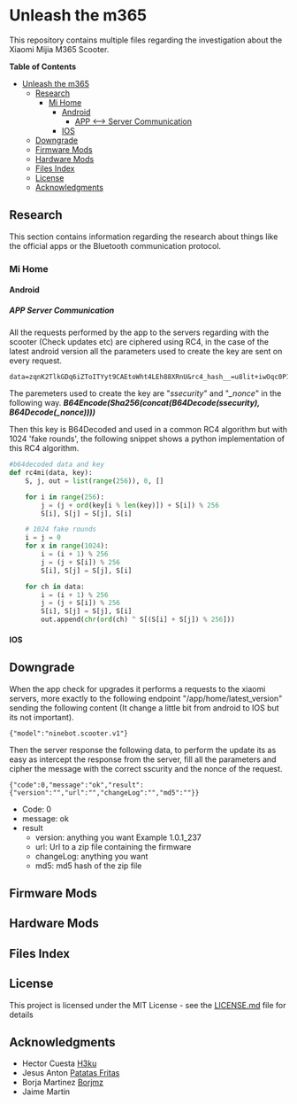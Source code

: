 # Unleash the m365
This repository contains multiple files regarding the investigation about the Xiaomi Mijia M365 Scooter.

**Table of Contents**

* [Unleash the m365](#unleash-the-m365)
    * [Research](#research)
		* [Mi Home](#mi-home)
			* [Android](#android)
				* [APP <--> Server Communication](#app-server-communication)
			* [IOS](#ios)
	* [Downgrade](#downgrade)
	* [Firmware Mods](#firmware-mods)
	* [Hardware Mods](#hardware-mods)
	* [Files Index](#files-index)
	* [License](#license)
	* [Acknowledgments](#acknowledgments)

## Research
This section contains information regarding the research about things like the official apps or the Bluetooth communication protocol.

### Mi Home
#### Android
##### APP Server Communication
All the requests performed by the app to the servers regarding with the scooter (Check updates etc) are ciphered using RC4, in the case of the latest android version all the parameters used to create the key are sent on every request.

```
data=zqnK2TlkGDq6iZToITYyt9CAEtoWht4LEh88XRnU&rc4_hash__=u8lit+iwOqc0P1k+VsRSlZ72POBvp701tEWFSg==&signature=A/l2lbo3OOdt/VoyEyLECfI/6BY=&_nonce=pFBJTd2vcbUBgaHP&ssecurity=Tw+X976Vymge9yBtgZPeMQ==
```

The paremeters used to create the key are "_ssecurity_" and "_\_nonce_" in the following way.
___B64Encode(Sha256(concat(B64Decode(ssecurity), B64Decode(\_nonce))))___

Then this key is B64Decoded and used in a common RC4 algorithm but with 1024 'fake rounds', the following snippet shows a python implementation of this RC4 algorithm.

```python
#b64decoded data and key
def rc4mi(data, key):
    S, j, out = list(range(256)), 0, []

    for i in range(256):
        j = (j + ord(key[i % len(key)]) + S[i]) % 256
        S[i], S[j] = S[j], S[i]

    # 1024 fake rounds
    i = j = 0
    for x in range(1024):
        i = (i + 1) % 256
        j = (j + S[i]) % 256
        S[i], S[j] = S[j], S[i]

    for ch in data:
        i = (i + 1) % 256
        j = (j + S[i]) % 256
        S[i], S[j] = S[j], S[i]
        out.append(chr(ord(ch) ^ S[(S[i] + S[j]) % 256]))
```

#### IOS

## Downgrade
When the app check for upgrades it performs a requests to the xiaomi servers, more exactly to the following endpoint "/app/home/latest_version" sending the following content (It change a little bit from android to IOS but its not important).
```
{"model":"ninebot.scooter.v1"}
```
Then the server response the following data, to perform the update its as easy as intercept the response from the server, fill all the parameters and cipher the message with the correct sscurity and the nonce of the request.
```
{"code":0,"message":"ok","result":{"version":"","url":"","changeLog":"","md5":""}}
```
* Code: 0
* message: ok
* result
	* version: anything you want Example 1.0.1_237
	* url: Url to a zip file containing the firmware
	* changeLog: anything you want
	* md5: md5 hash of the zip file
## Firmware Mods

## Hardware Mods

## Files Index

## License
This project is licensed under the MIT License - see the [LICENSE.md](LICENSE.md) file for details

## Acknowledgments
* Hector Cuesta [H3ku](https://twitter.com/HectorCuesta)
* Jesus Anton [Patatas Fritas](https://twitter.com/HackingPatatas)
* Borja Martinez [Borjmz](https://twitter.com/Qm9yamFN)
* Jaime Martin

